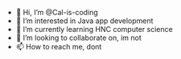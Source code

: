 - 👋 Hi, I’m @Cal-is-coding
- 👀 I’m interested in Java app development
- 🌱 I’m currently learning HNC computer science
- 💞️ I’m looking to collaborate on, im not 
- 📫 How to reach me, dont

<!---
Cal-is-coding/Cal-is-coding is a ✨ special ✨ repository because its `README.md` (this file) appears on your GitHub profile.
You can click the Preview link to take a look at your changes.
--->
